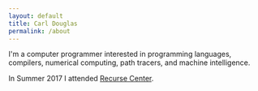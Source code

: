 ```yaml
---
layout: default
title: Carl Douglas
permalink: /about
---
```


I'm a computer programmer interested in programming languages, compilers,
numerical computing, path tracers, and machine intelligence.

In Summer 2017 I attended [Recurse Center](http://recurse.com).
